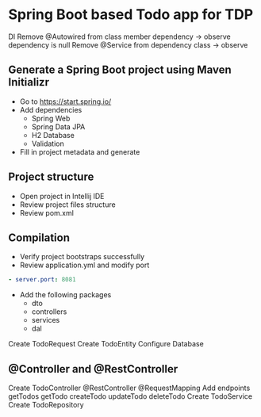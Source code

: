 # Spring Boot based Todo app for TDP


DI
Remove @Autowired from class member dependency -> observe dependency is null
Remove @Service from dependency class -> observe

## Generate a Spring Boot project using Maven Initializr
- Go to https://start.spring.io/
- Add dependencies
  - Spring Web
  - Spring Data JPA
  - H2 Database
  - Validation
- Fill in project metadata and generate

## Project structure
- Open project in Intellij IDE
- Review project files structure
- Review pom.xml

## Compilation
- Verify project bootstraps successfully
- Review application.yml and modify port
```yaml
- server.port: 8081
```

- Add the following packages
  - dto
  - controllers
  - services
  - dal


Create TodoRequest
Create TodoEntity
Configure Database

## @Controller and @RestController

Create TodoController
@RestController
@RequestMapping
Add endpoints
getTodos
getTodo
createTodo
updateTodo
deleteTodo
Create TodoService
Create TodoRepository
